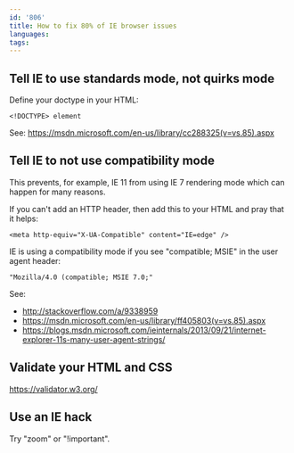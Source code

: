 ```yaml
---
id: '806'
title: How to fix 80% of IE browser issues
languages:
tags:
---
```

## Tell IE to use standards mode, not quirks mode

Define your doctype in your HTML:

    <!DOCTYPE> element

See:
https://msdn.microsoft.com/en-us/library/cc288325(v=vs.85).aspx

## Tell IE to not use compatibility mode

This prevents, for example, IE 11 from using IE 7 rendering mode which can happen for many reasons.

If you can't add an HTTP header, then add this to your HTML and pray that it helps:

    <meta http-equiv="X-UA-Compatible" content="IE=edge" />

IE is using a compatibility mode if you see "compatible; MSIE" in the user agent header:

	"Mozilla/4.0 (compatible; MSIE 7.0;"

See:

- http://stackoverflow.com/a/9338959
- https://msdn.microsoft.com/en-us/library/ff405803(v=vs.85).aspx
- https://blogs.msdn.microsoft.com/ieinternals/2013/09/21/internet-explorer-11s-many-user-agent-strings/


## Validate your HTML and CSS

https://validator.w3.org/

## Use an IE hack

Try "zoom" or "!important".
